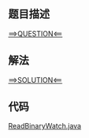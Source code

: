 ## 题目描述

[==>QUESTION<==](https://leetcode-cn.com/problems/binary-watch/)

## 解法

[==>SOLUTION<==](https://leetcode-cn.com/problems/binary-watch/solution/er-jin-zhi-shou-biao-by-leetcode-solutio-3559/)

## 代码

[ReadBinaryWatch.java](https://github.com/Marshal7cc/leetcode-java/blob/master/src/bitop/ReadBinaryWatch.java)

